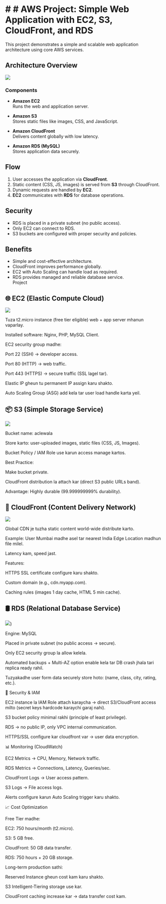 # # # AWS Project: Simple Web Application with EC2, S3, CloudFront, and RDS

This project demonstrates a simple and scalable web application architecture using core AWS services.

## Architecture Overview

![](Architechure%20daigram.png)

### Components

- **Amazon EC2**  
  Runs the web and application server.

- **Amazon S3**  
  Stores static files like images, CSS, and JavaScript.

- **Amazon CloudFront**  
  Delivers content globally with low latency.

- **Amazon RDS (MySQL)**  
  Stores application data securely.

## Flow

1. User accesses the application via **CloudFront**.  
2. Static content (CSS, JS, images) is served from **S3** through CloudFront.  
3. Dynamic requests are handled by **EC2**.  
4. **EC2** communicates with **RDS** for database operations.

## Security

- RDS is placed in a private subnet (no public access).  
- Only EC2 can connect to RDS.  
- S3 buckets are configured with proper security and policies.  

## Benefits

- Simple and cost-effective architecture.  
- CloudFront improves performance globally.  
- EC2 with Auto Scaling can handle load as required.  
- RDS provides managed and reliable database service.  
Project

## 🌐 EC2 (Elastic Compute Cloud)

![](Screenshot%202025-09-16%20174510.png)

Tuza t2.micro instance (free tier eligible) web + app server mhanun vaparlay.

Installed software: Nginx, PHP, MySQL Client.

EC2 security group madhe:

Port 22 (SSH) → developer access.

Port 80 (HTTP) → web traffic.

Port 443 (HTTPS) → secure traffic (SSL lagel tar).

Elastic IP gheun tu permanent IP assign karu shakto.

Auto Scaling Group (ASG) add kela tar user load handle karta yeil.

## 📦 S3 (Simple Storage Service)

![](Screenshot%202025-09-16%20174533.png)

Bucket name: aclewala

Store karto: user-uploaded images, static files (CSS, JS, Images).

Bucket Policy / IAM Role use karun access manage kartos.

Best Practice:

Make bucket private.

CloudFront distribution la attach kar (direct S3 public URLs band).

Advantage: Highly durable (99.999999999% durability).

## 🚀 CloudFront (Content Delivery Network)

![](Screenshot%202025-09-16%20174545-1.png)

Global CDN je tuzha static content world-wide distribute karto.

Example: User Mumbai madhe asel tar nearest India Edge Location madhun file milel.

Latency kam, speed jast.

Features:

HTTPS SSL certificate configure karu shakto.

Custom domain (e.g., cdn.myapp.com).

Caching rules (images 1 day cache, HTML 5 min cache).

## 🛢 RDS (Relational Database Service)


![](Screenshot%202025-09-16%20174608.png))

Engine: MySQL

Placed in private subnet (no public access → secure).

Only EC2 security group la allow kelela.

Automated backups + Multi-AZ option enable kela tar DB crash jhala tari replica ready rahil.

Tuzyakadhe user form data securely store hoto: (name, class, city, rating, etc.).

🔐 Security & IAM

EC2 instance la IAM Role attach karaycha → direct S3/CloudFront access milto (secret keys hardcode karaychi garaj nahi).

S3 bucket policy minimal rakhi (principle of least privilege).

RDS → no public IP, only VPC internal communication.

HTTPS/SSL configure kar cloudfront var → user data encryption.

📊 Monitoring (CloudWatch)

EC2 Metrics → CPU, Memory, Network traffic.

RDS Metrics → Connections, Latency, Queries/sec.

CloudFront Logs → User access pattern.

S3 Logs → File access logs.

Alerts configure karun Auto Scaling trigger karu shakto.

📈 Cost Optimization

Free Tier madhe:

EC2: 750 hours/month (t2.micro).

S3: 5 GB free.

CloudFront: 50 GB data transfer.

RDS: 750 hours + 20 GB storage.

Long-term production sathi:

Reserved Instance gheun cost kam karu shakto.

S3 Intelligent-Tiering storage use kar.

CloudFront caching increase kar → data transfer cost kam.
